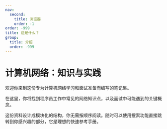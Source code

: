 ```yaml
---
nav:
  second:
    title: 浏览器
    order: -1
order: -999
title: 这是什么？
group:
  title: 介绍
  order: -999
---
```


# 计算机网络：知识与实践

欢迎你来到这份专为计算机网络学习和面试准备而编写的笔记集。

在这里，你将找到程序员工作中常见的网络知识点，以及面试中可能遇到的关键概念。

这份资料设计成模块化的结构，你无需按顺序阅读。随时可以使用搜索功能直接跳转到你感兴趣的部分，它是理想的快速参考手册。
